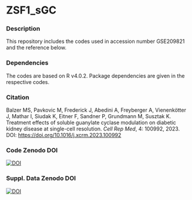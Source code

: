 # ZSF1_sGC

### Description
This repository includes the codes used in accession number GSE209821 and the reference below.

### Dependencies
The codes are based on R v4.0.2. Package dependencies are given in the respective codes.

### Citation
Balzer MS, Pavkovic M, Frederick J, Abedini A, Freyberger A, Vienenkötter J, Mathar I, Siudak K, Eitner F, Sandner P, Grundmann M, Susztak K. Treatment effects of soluble guanylate cyclase modulation on diabetic kidney disease at single-cell resolution. _Cell Rep Med_, 4: 100992, 2023. DOI: https://doi.org/10.1016/j.xcrm.2023.100992

### Code Zenodo DOI
[![DOI](https://zenodo.org/badge/DOI/10.5281/zenodo.6959731.svg)](https://doi.org/10.5281/zenodo.6959731)

### Suppl. Data Zenodo DOI
[![DOI](https://zenodo.org/badge/DOI/10.5281/zenodo.6950236.svg)](https://doi.org/10.5281/zenodo.6950236)
